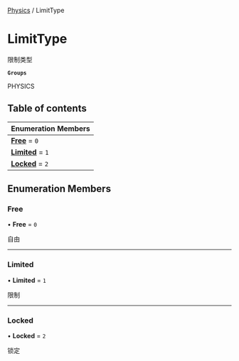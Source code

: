 [Physics](../groups/Physics.Physics.md) / LimitType

# LimitType <Badge type="tip" text="Enumeration" /> <Score text="LimitType" />

限制类型

**`Groups`**

PHYSICS

## Table of contents

| Enumeration Members |
| :-----|
| **[Free](Gameplay.LimitType.md#free)** = ``0`` <br> |
| **[Limited](Gameplay.LimitType.md#limited)** = ``1`` <br> |
| **[Locked](Gameplay.LimitType.md#locked)** = ``2`` <br> |

## Enumeration Members

### Free <Score text="Free" /> 

• **Free** = ``0``

自由

___

### Limited <Score text="Limited" /> 

• **Limited** = ``1``

限制

___

### Locked <Score text="Locked" /> 

• **Locked** = ``2``

锁定
